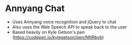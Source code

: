 # Annyang Chat
* Uses Annyang voice recognition and jQuery to chat
* Also uses the Web Speech API to speak back to the user
* Based heavily on Kyle Getson's pen (https://codepen.io/kylegetson/pen/NNRbyb)
